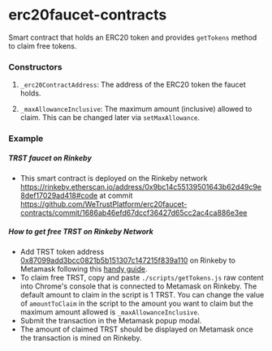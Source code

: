 # erc20faucet-contracts

Smart contract that holds an ERC20 token and provides `getTokens` method to claim free tokens.



### Constructors
1. `_erc20ContractAddress`: The address of the ERC20 token the faucet holds.

2. `_maxAllowanceInclusive`: The maximum amount (inclusive) allowed to claim.  This can be changed later via `setMaxAllowance`.



### Example

##### TRST faucet on Rinkeby
- This smart contract is deployed on the Rinkeby network https://rinkeby.etherscan.io/address/0x9bc14c55139501643b62d49c9e8def17029ad418#code at commit https://github.com/WeTrustPlatform/erc20faucet-contracts/commit/1686ab46efd67dccf36427d65cc2ac4ca886e3ee

##### How to get free TRST on Rinkeby Network
- Add TRST token address [0x87099add3bcc0821b5b151307c147215f839a110](https://rinkeby.etherscan.io/address/0x87099add3bcc0821b5b151307c147215f839a110) on Rinkeby to Metamask following this [handy guide](https://docs.google.com/document/d/1rnJPZBstpzyMUZ_DGDTFeXeI037eg1dpA31X7egq4Lo/edit#heading=h.nidysogysmaf).
- To claim free TRST, copy and paste `./scripts/getTokens.js` raw content into Chrome's console that is connected to Metamask on Rinkeby. The default amount to claim in the script is 1 TRST. You can change the value of `amountToClaim` in the script to the amount you want to claim but the maximum amount allowed is `_maxAllowanceInclusive`.
- Submit the transaction in the Metamask popup modal.
- The amount of claimed TRST should be displayed on Metamask once the transaction is mined on Rinkeby.
